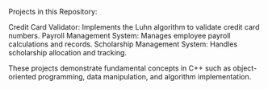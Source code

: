 Projects in this Repository:

Credit Card Validator: Implements the Luhn algorithm to validate credit card numbers.
Payroll Management System: Manages employee payroll calculations and records.
Scholarship Management System: Handles scholarship allocation and tracking.

These projects demonstrate fundamental concepts in C++ such as object-oriented programming, data manipulation, and algorithm implementation.
